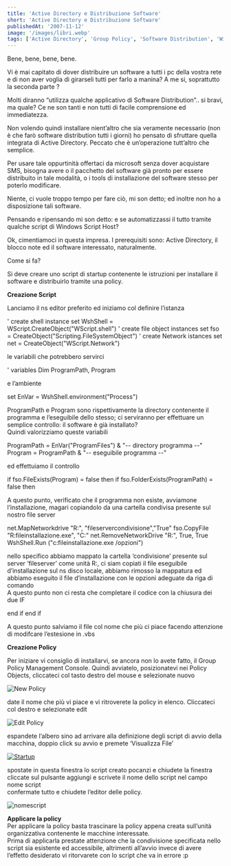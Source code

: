 ```yaml
---
title: 'Active Directory e Distribuzione Software'
short: 'Active Directory e Distribuzione Software'
publishedAt: '2007-11-12'
image: '/images/libri.webp'
tags: ['Active Directory', 'Group Policy', 'Software Distribution', 'Windows Script Host', 'WSH']
---
```


Bene, bene, bene, bene.

Vi è mai capitato di dover distribuire un software a tutti i pc della vostra rete e di non aver voglia di girarseli tutti per farlo a manina? A me si, soprattutto la seconda parte ?

Molti diranno “utilizza qualche applicativo di Software Distribution”.. si bravi, ma quale? Ce ne son tanti e non tutti di facile comprensione ed immediatezza.

Non volendo quindi installare nient’altro che sia veramente necessario (non è che farò software distribution tutti i giorni) ho pensato di sfruttare quella integrata di Active Directory. Peccato che è un’operazione tutt’altro che semplice.  
  
 Per usare tale oppurtinità offertaci da microsoft senza dover acquistare SMS, bisogna avere o il pacchetto del software già pronto per essere distribuito in tale modalità, o i tools di installazione del software stesso per poterlo modificare.

Niente, ci vuole troppo tempo per fare ciò, mi son detto; ed inoltre non ho a disposizione tali software.

Pensando e ripensando mi son detto: e se automatizzassi il tutto tramite qualche script di Windows Script Host?

Ok, cimentiamoci in questa impresa. I prerequisiti sono: Active Directory, il blocco note ed il software interessato, naturalmente.

Come si fa?

Si deve creare uno script di startup contenente le istruzioni per installare il software e distribuirlo tramite una policy.

**Creazione Script**

Lanciamo il ns editor preferito ed iniziamo col definire l’istanza

' create shell instance set WshShell = WScript.CreateObject("WScript.shell") ' create file object instances set fso = CreateObject("Scripting.FileSystemObject") ' create Network istances set net = CreateObject("WScript.Network")

le variabili che potrebbero servirci

' variables Dim ProgramPath, Program

e l’ambiente

set EnVar = WshShell.environment("Process")

ProgramPath e Program sono rispettivamente la directory contenente il programma e l’eseguibile dello stesso; ci serviranno per effettuare un semplice controllo: il software è già installato?  
 Quindi valorizziamo queste variabili

ProgramPath = EnVar("ProgramFiles") & "-- directory programma --" Program = ProgramPath & "-- eseguibile programma --"

ed effettuiamo il controllo

if fso.FileExists(Program) = false then if fso.FolderExists(ProgramPath) = false then

A questo punto, verificato che il programma non esiste, avviamone l’installazione, magari copiandolo da una cartella condivisa presente sul nostro file server

 net.MapNetworkdrive "R:", "fileservercondivisione","True" fso.CopyFile "R:fileinstallazione.exe", "C:" net.RemoveNetworkDrive "R:", True, True WshShell.Run ("c:fileinstallazione.exe /opzioni")

nello specifico abbiamo mappato la cartella ‘condivisione’ presente sul server ‘fileserver’ come unità R:, ci siam copiati il file eseguibile d’installazione sul ns disco locale, abbiamo rimosso la mappatura ed abbiamo eseguito il file d’installazione con le opzioni adeguate da riga di comando  
 A questo punto non ci resta che completare il codice con la chiusura dei due IF

 end if end if

A questo punto salviamo il file col nome che più ci piace facendo attenzione di modifcare l’estesione in .vbs

**Creazione Policy**

Per iniziare vi consiglio di installarvi, se ancora non lo avete fatto, il Group Policy Management Console. Quindi avviatelo, posizionatevi nei Policy Objects, cliccateci col tasto destro del mouse e selezionate nuovo

![New Policy](http://mario.raval.li/files/2012/02/newpolicy.png)

date il nome che più vi piace e vi ritroverete la policy in elenco. Cliccateci col destro e selezionate edit

![Edit Policy](http://mario.raval.li/files/2012/02/editpolicy.png)

espandete l’albero sino ad arrivare alla definizione degli script di avvio della macchina, doppio click su avvio e premete ‘Visualizza File’

[![Startup](http://mario.raval.li/files/2012/02/editstartuppolicy.png)](http://mario.raval.li/files/2012/02/editstartuppolicy.png "Startup Script Policy")

spostate in questa finestra lo script creato pocanzi e chiudete la finestra  
 cliccate sul pulsante aggiungi e scrivete il nome dello script nel campo nome script  
 confermate tutto e chiudete l’editor delle policy.

![nomescript](http://mario.raval.li/files/2012/02/addscripttostartup.png)

**Applicare la policy**  
 Per applicare la policy basta trascinare la policy appena creata sull’unità organizzativa contenente le macchine interessate.  
 Prima di applicarla prestate attenzione che la condivisione specificata nello script sia esistente ed accessibile, altrimenti all’avvio invece di avere l’effetto desiderato vi ritorvarete con lo script che va in errore :p


